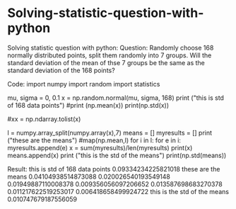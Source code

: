 # Solving-statistic-question-with-python
Solving statistic question with python:
Question: 
Randomly choose 168 normally distributed points, split them randomly into 7 groups. Will the standard deviation of the mean of thse 7 groups be the same as the standard deviation of the 168 points? 

Code: 
import numpy
import random
import statistics

mu, sigma = 0, 0.1
x = np.random.normal(mu, sigma, 168)
print ("this is std of 168 data points")
#print (np.mean(x))
print(np.std(x))

#xx = np.ndarray.tolist(x)

l = numpy.array_split(numpy.array(x),7)
means = []
myresults = []
print ("these are the means")
#map(np.mean,l)
for i in l:
    for e in i:
        myresults.append(e)
    x = sum(myresults)/len(myresults)
    print(x)
    means.append(x)
print ("this is the std of the means")
print(np.std(means))

Result:
this is std of 168 data points
0.09334234225821018
these are the means
0.04104938514873088
0.020026540193549148
0.01949887110008378
0.009356056097206652
0.013587698683270378
0.011217622519253017
0.006418658499924722
this is the std of the means
0.010747679187556059